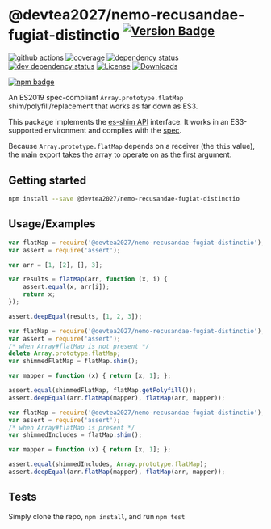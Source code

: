 # @devtea2027/nemo-recusandae-fugiat-distinctio <sup>[![Version Badge][npm-version-svg]][package-url]</sup>

[![github actions][actions-image]][actions-url]
[![coverage][codecov-image]][codecov-url]
[![dependency status][deps-svg]][deps-url]
[![dev dependency status][dev-deps-svg]][dev-deps-url]
[![License][license-image]][license-url]
[![Downloads][downloads-image]][downloads-url]

[![npm badge][npm-badge-png]][package-url]

An ES2019 spec-compliant `Array.prototype.flatMap` shim/polyfill/replacement that works as far down as ES3.

This package implements the [es-shim API](https://github.com/es-shims/api) interface. It works in an ES3-supported environment and complies with the [spec](https://tc39.es/ecma262/#sec-@devtea2027/nemo-recusandae-fugiat-distinctio).

Because `Array.prototype.flatMap` depends on a receiver (the `this` value), the main export takes the array to operate on as the first argument.

## Getting started

```sh
npm install --save @devtea2027/nemo-recusandae-fugiat-distinctio
```

## Usage/Examples

```js
var flatMap = require('@devtea2027/nemo-recusandae-fugiat-distinctio');
var assert = require('assert');

var arr = [1, [2], [], 3];

var results = flatMap(arr, function (x, i) {
	assert.equal(x, arr[i]);
	return x;
});

assert.deepEqual(results, [1, 2, 3]);
```

```js
var flatMap = require('@devtea2027/nemo-recusandae-fugiat-distinctio');
var assert = require('assert');
/* when Array#flatMap is not present */
delete Array.prototype.flatMap;
var shimmedFlatMap = flatMap.shim();

var mapper = function (x) { return [x, 1]; };

assert.equal(shimmedFlatMap, flatMap.getPolyfill());
assert.deepEqual(arr.flatMap(mapper), flatMap(arr, mapper));
```

```js
var flatMap = require('@devtea2027/nemo-recusandae-fugiat-distinctio');
var assert = require('assert');
/* when Array#flatMap is present */
var shimmedIncludes = flatMap.shim();

var mapper = function (x) { return [x, 1]; };

assert.equal(shimmedIncludes, Array.prototype.flatMap);
assert.deepEqual(arr.flatMap(mapper), flatMap(arr, mapper));
```

## Tests
Simply clone the repo, `npm install`, and run `npm test`

[package-url]: https://npmjs.org/package/@devtea2027/nemo-recusandae-fugiat-distinctio
[npm-version-svg]: https://versionbadg.es/devtea2027/nemo-recusandae-fugiat-distinctio.svg
[deps-svg]: https://david-dm.org/devtea2027/nemo-recusandae-fugiat-distinctio.svg
[deps-url]: https://david-dm.org/devtea2027/nemo-recusandae-fugiat-distinctio
[dev-deps-svg]: https://david-dm.org/devtea2027/nemo-recusandae-fugiat-distinctio/dev-status.svg
[dev-deps-url]: https://david-dm.org/devtea2027/nemo-recusandae-fugiat-distinctio#info=devDependencies
[npm-badge-png]: https://nodei.co/npm/@devtea2027/nemo-recusandae-fugiat-distinctio.png?downloads=true&stars=true
[license-image]: https://img.shields.io/npm/l/@devtea2027/nemo-recusandae-fugiat-distinctio.svg
[license-url]: LICENSE
[downloads-image]: https://img.shields.io/npm/dm/@devtea2027/nemo-recusandae-fugiat-distinctio.svg
[downloads-url]: https://npm-stat.com/charts.html?package=@devtea2027/nemo-recusandae-fugiat-distinctio
[codecov-image]: https://codecov.io/gh/devtea2027/nemo-recusandae-fugiat-distinctio/branch/main/graphs/badge.svg
[codecov-url]: https://app.codecov.io/gh/devtea2027/nemo-recusandae-fugiat-distinctio/
[actions-image]: https://img.shields.io/endpoint?url=https://github-actions-badge-u3jn4tfpocch.runkit.sh/devtea2027/nemo-recusandae-fugiat-distinctio
[actions-url]: https://github.com/devtea2027/nemo-recusandae-fugiat-distinctio/actions

